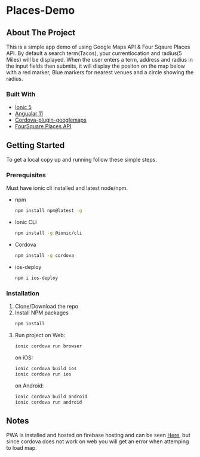 # Places-Demo
<!-- ABOUT THE PROJECT -->
## About The Project
This is a simple app demo of using Google Maps API & Four Sqaure Places API. By default a search term(Tacos), your currentlocation and radius(5 Miles) will be displayed. When the user enters a term, address and radius in the input fields then submits, it will display the positon on the map below with a red marker, Blue markers for nearest venues and a circle showing the radius.


### Built With

* [Ionic 5](https://ionicframework.com/docs)
* [Angualar 11](https://angular.io/docs)
* [Cordova-plugin-googlemaps](https://github.com/mapsplugin/cordova-plugin-googlemaps-doc)
* [FourSquare Places API](https://developer.foursquare.com/docs/places-api/)


<!-- GETTING STARTED -->
## Getting Started

To get a local copy up and running follow these simple steps.

### Prerequisites

Must have ionic cli installed and latest node/npm.
* npm
  ```sh
  npm install npm@latest -g
  ```
* Ionic CLI
  ```sh
  npm install -g @ionic/cli
  ```
* Cordova
  ```sh
  npm install -g cordova
  ```
* ios-deploy
  ```sh
  npm i ios-deploy
  ```
  
### Installation

1. Clone/Download the repo
2. Install NPM packages
   ```sh
   npm install
   ```
3. Run project
   on Web:
   ```sh
   ionic cordova run browser
   ```
   on iOS:
   ```sh
   ionic cordova build ios
   ionic cordova run ios
   ```
   on Android:
   ```sh
   ionic cordova build android
   ionic cordova run android
   ```
   
## Notes
PWA is installed and hosted on firebase hosting and can be seen [Here](https://places-demo-304923.web.app), but since cordova does not work on web you will get an error when attemping to load map.
